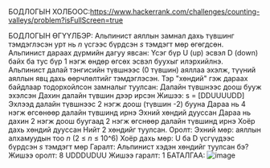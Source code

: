 БОДЛОГЫН ХОЛБООС:https://www.hackerrank.com/challenges/counting-valleys/problem?isFullScreen=true

БОДЛОГЫН ӨГҮҮЛБЭР: Альпинист аяллын замнал дахь түвшинг тэмдэглэсэн урт нь *n* үсгээс бүрдсэн *s* тэмдэгт мөр өгөгдсөн. Альпинист дараах дүрмийн дагуу явсан:
Үсэг бүр U (up) эсвэл D (down) байх ба тус бүр 1 нэгж өндөр өгсөх эсвэл буухыг илэрхийлнэ. Альпинист далай тэнгисийн түвшнээс (0 түвшин) аяллаа эхэлж, 
түүний аяллын явц дахь өөрчлөлтийг тэмдэглэсэн. Тэр "хөндий" гэж дараах байдлаар тодорхойлсон замналыг туулсан:
Далайн түвшнээс доош бууж эхэлсэн
Дахин далайн түвшин дээр ирсэн
Жишээ:
s = [DDUUUUDD]
Эхлээд далайн түвшнээс 2 нэгж доош (түвшин -2) бууна
Дараа нь 4 нэгж өгсөнөөр далайн түвшинд ирнэ
Эхний хөндий дууссан
Дараа нь дахин 2 нэгж доош буугаад 2 нэгж өгснөөр далайн түвшинд ирнэ
Хоёр дахь хөндий дууссан
Нийт 2 хөндийг туулсан.
Оролт:
Эхний мөр: аяллын алхамуудын тоо *n* (2 ≤ *n* ≤ 10^6)
Хоёр дахь мөр: U ба D үсгүүдээс бүрдсэн *s* тэмдэгт мөр
Гаралт:
Альпинист хэдэн хөндийг туулсан бэ?
Жишээ оролт:
8
UDDDUDUU
Жишээ гаралт:
1
БАТАЛГАА: 
 ![image](https://github.com/user-attachments/assets/8fc6f863-25f4-49eb-83c6-3712b31aabcb)
